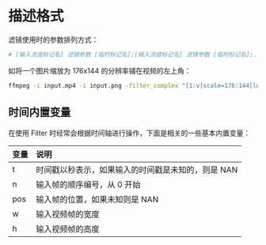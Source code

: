 # 描述格式

滤镜使用时的参数排列方式：

```bash
# [输入流或标记名] 滤镜参数 [临时标记名];[输入流或标记名] 滤镜参数 [临时标记名];...
```

如将一个图片缩放为 176x144 的分辨率铺在视频的左上角：

```bash
ffmpeg -i input.mp4 -i input.png -filter_complex "[1:v]scale=176:144[logo];[0:v][logo]overlay=x=0:y=0" output.mp4
```

## 时间内置变量

在使用 Filter 时经常会根据时间轴进行操作，下面是相关的一些基本内置变量：

| 变量 | 说明                                               |
| :--- | :------------------------------------------------- |
| t    | 时间戳以秒表示，如果输入的时间戳是未知的，则是 NAN |
| n    | 输入帧的顺序编号，从 0 开始                        |
| pos  | 输入帧的位置，如果未知则是 NAN                     |
| w    | 输入视频帧的宽度                                   |
| h    | 输入视频帧的高度                                   |
